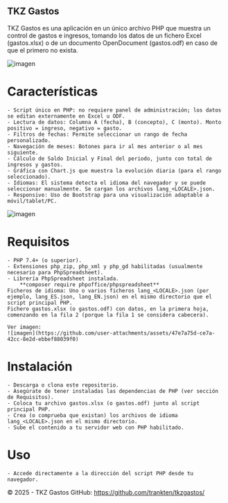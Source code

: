 ## TKZ Gastos

TKZ Gastos es una aplicación en un único archivo PHP que muestra un control de gastos e ingresos, tomando los datos de un fichero Excel (gastos.xlsx) o de un documento OpenDocument (gastos.odf) en caso de que el primero no exista.

![imagen](https://github.com/user-attachments/assets/24767c3a-a210-4709-86b1-5206046d4baf)


# Características
    - Script único en PHP: no requiere panel de administración; los datos se editan externamente en Excel u ODF.
    - Lectura de datos: Columna A (fecha), B (concepto), C (monto). Monto positivo = ingreso, negativo = gasto.
    - Filtros de fechas: Permite seleccionar un rango de fecha personalizado.
    - Navegación de meses: Botones para ir al mes anterior o al mes siguiente.
    - Cálculo de Saldo Inicial y Final del periodo, junto con total de ingresos y gastos.
    - Gráfica con Chart.js que muestra la evolución diaria (para el rango seleccionado).
    - Idiomas: El sistema detecta el idioma del navegador y se puede seleccionar manualmente. Se cargan los archivos lang_<LOCALE>.json.
    - Responsive: Uso de Bootstrap para una visualización adaptable a móvil/tablet/PC.

![imagen](https://github.com/user-attachments/assets/20ce420d-a50e-405d-87c0-53055dbc5929)
  
# Requisitos
    - PHP 7.4+ (o superior).
    - Extensiones php_zip, php_xml y php_gd habilitadas (usualmente necesario para PhpSpreadsheet).
    - Librería PhpSpreadsheet instalada.
        **composer require phpoffice/phpspreadsheet**
    Ficheros de idioma: Uno o varios ficheros lang_<LOCALE>.json (por ejemplo, lang_ES.json, lang_EN.json) en el mismo directorio que el script principal PHP.
    Fichero gastos.xlsx (o gastos.odf) con datos, en la primera hoja, comenzando en la fila 2 (porque la fila 1 se considera cabecera). 
    
    Ver imagen:
    ![imagen](https://github.com/user-attachments/assets/47e7a75d-ce7a-42cc-8e2d-ebbef88039f0)


# Instalación

    - Descarga o clona este repositorio.
    - Asegúrate de tener instaladas las dependencias de PHP (ver sección de Requisitos).
    - Coloca tu archivo gastos.xlsx (o gastos.odf) junto al script principal PHP.
    - Crea (o comprueba que existan) los archivos de idioma lang_<LOCALE>.json en el mismo directorio.
    - Sube el contenido a tu servidor web con PHP habilitado.

# Uso
    - Accede directamente a la dirección del script PHP desde tu navegador.

© 2025 - TKZ Gastos
GitHub: https://github.com/trankten/tkzgastos/

